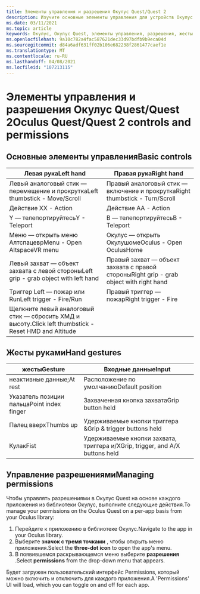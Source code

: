 ```yaml
---
title: Элементы управления и разрешения Окулус Quest/Quest 2
description: Изучите основные элементы управления для устройств Окулус Quest и Quest 2, Управление разрешениями и использование жестов руки.
ms.date: 03/11/2021
ms.topic: article
keywords: Окулус, Окулус Quest, элементы управления, разрешения, жесты руки
ms.openlocfilehash: 9a10c782a4fac587621dec33d97bdfb9b9eca04d
ms.sourcegitcommit: d84a6adf631ff02b106e682238f2861477caef1e
ms.translationtype: MT
ms.contentlocale: ru-RU
ms.lasthandoff: 04/08/2021
ms.locfileid: "107213115"
---
```

# <a name="oculus-questquest-2-controls-and-permissions"></a><span data-ttu-id="aad7c-104">Элементы управления и разрешения Окулус Quest/Quest 2</span><span class="sxs-lookup"><span data-stu-id="aad7c-104">Oculus Quest/Quest 2 controls and permissions</span></span>

## <a name="basic-controls"></a><span data-ttu-id="aad7c-105">Основные элементы управления</span><span class="sxs-lookup"><span data-stu-id="aad7c-105">Basic controls</span></span>

<!-- Missing images -->

| <span data-ttu-id="aad7c-106">Левая рука</span><span class="sxs-lookup"><span data-stu-id="aad7c-106">Left hand</span></span> | <span data-ttu-id="aad7c-107">Правая рука</span><span class="sxs-lookup"><span data-stu-id="aad7c-107">Right hand</span></span> |
|---|---|
| <span data-ttu-id="aad7c-108">Левый аналоговый стик — перемещение и прокрутка</span><span class="sxs-lookup"><span data-stu-id="aad7c-108">Left thumbstick - Move/Scroll</span></span> | <span data-ttu-id="aad7c-109">Правый аналоговый стик — включение и прокрутка</span><span class="sxs-lookup"><span data-stu-id="aad7c-109">Right thumbstick - Turn/Scroll</span></span> |
| <span data-ttu-id="aad7c-110">Действие X</span><span class="sxs-lookup"><span data-stu-id="aad7c-110">X - Action</span></span> | <span data-ttu-id="aad7c-111">Действие A</span><span class="sxs-lookup"><span data-stu-id="aad7c-111">A - Action</span></span> |
| <span data-ttu-id="aad7c-112">Y — телепортируйтесь</span><span class="sxs-lookup"><span data-stu-id="aad7c-112">Y - Teleport</span></span> | <span data-ttu-id="aad7c-113">B — телепортируйтесь</span><span class="sxs-lookup"><span data-stu-id="aad7c-113">B - Teleport</span></span> |
| <span data-ttu-id="aad7c-114">Меню — открыть меню Алтспацевр</span><span class="sxs-lookup"><span data-stu-id="aad7c-114">Menu - Open AltspaceVR menu</span></span> | <span data-ttu-id="aad7c-115">Окулус — открыть Окулушоме</span><span class="sxs-lookup"><span data-stu-id="aad7c-115">Oculus - Open OculusHome</span></span> |
| <span data-ttu-id="aad7c-116">Левый захват — объект захвата с левой стороны</span><span class="sxs-lookup"><span data-stu-id="aad7c-116">Left grip - grab object with left hand</span></span> | <span data-ttu-id="aad7c-117">Правый захват — объект захвата с правой стороны</span><span class="sxs-lookup"><span data-stu-id="aad7c-117">Right grip - grab object with right hand</span></span> |
| <span data-ttu-id="aad7c-118">Триггер Left — пожар или Run</span><span class="sxs-lookup"><span data-stu-id="aad7c-118">Left trigger - Fire/Run</span></span> | <span data-ttu-id="aad7c-119">Правый триггер — пожар</span><span class="sxs-lookup"><span data-stu-id="aad7c-119">Right trigger - Fire</span></span> |
| <span data-ttu-id="aad7c-120">Щелкните левый аналоговый стик — сбросить ХМД и высоту.</span><span class="sxs-lookup"><span data-stu-id="aad7c-120">Click left thumbstick - Reset HMD and Altitude</span></span> |  |

## <a name="hand-gestures"></a><span data-ttu-id="aad7c-121">Жесты руками</span><span class="sxs-lookup"><span data-stu-id="aad7c-121">Hand gestures</span></span>

| <span data-ttu-id="aad7c-122">жесты</span><span class="sxs-lookup"><span data-stu-id="aad7c-122">Gesture</span></span> | <span data-ttu-id="aad7c-123">Входные данные</span><span class="sxs-lookup"><span data-stu-id="aad7c-123">Input</span></span> |
|---|---|
| <span data-ttu-id="aad7c-124">неактивные данные;</span><span class="sxs-lookup"><span data-stu-id="aad7c-124">At rest</span></span> | <span data-ttu-id="aad7c-125">Расположение по умолчанию</span><span class="sxs-lookup"><span data-stu-id="aad7c-125">Default position</span></span> |
| <span data-ttu-id="aad7c-126">Указатель позиции пальца</span><span class="sxs-lookup"><span data-stu-id="aad7c-126">Point index finger</span></span> | <span data-ttu-id="aad7c-127">Захваченная кнопка захвата</span><span class="sxs-lookup"><span data-stu-id="aad7c-127">Grip button held</span></span> |
| <span data-ttu-id="aad7c-128">Палец вверх</span><span class="sxs-lookup"><span data-stu-id="aad7c-128">Thumbs up</span></span> | <span data-ttu-id="aad7c-129">Удерживаемые кнопки триггера &</span><span class="sxs-lookup"><span data-stu-id="aad7c-129">Grip & trigger buttons held</span></span> |
| <span data-ttu-id="aad7c-130">Кулак</span><span class="sxs-lookup"><span data-stu-id="aad7c-130">Fist</span></span> | <span data-ttu-id="aad7c-131">Удерживаемые кнопки захвата, триггера и/X</span><span class="sxs-lookup"><span data-stu-id="aad7c-131">Grip, trigger, and A/X buttons held</span></span> |

## <a name="managing-permissions"></a><span data-ttu-id="aad7c-132">Управление разрешениями</span><span class="sxs-lookup"><span data-stu-id="aad7c-132">Managing permissions</span></span>

<!-- Missing image -->

<span data-ttu-id="aad7c-133">Чтобы управлять разрешениями в Окулус Quest на основе каждого приложения из библиотеки Окулус, выполните следующие действия.</span><span class="sxs-lookup"><span data-stu-id="aad7c-133">To manage your permissions on the Oculus Quest on a per-app basis from your Oculus library:</span></span>

1. <span data-ttu-id="aad7c-134">Перейдите к приложению в библиотеке Окулус.</span><span class="sxs-lookup"><span data-stu-id="aad7c-134">Navigate to the app in your Oculus library.</span></span>
2. <span data-ttu-id="aad7c-135">Выберите **значок с тремя точками** , чтобы открыть меню приложения.</span><span class="sxs-lookup"><span data-stu-id="aad7c-135">Select the **three-dot icon** to open the app's menu.</span></span>
3. <span data-ttu-id="aad7c-136">В появившемся раскрывающемся меню выберите **разрешения** .</span><span class="sxs-lookup"><span data-stu-id="aad7c-136">Select **permissions** from the drop-down menu that appears.</span></span>

<span data-ttu-id="aad7c-137">Будет загружен пользовательский интерфейс Permissions, который можно включить и отключить для каждого приложения.</span><span class="sxs-lookup"><span data-stu-id="aad7c-137">A 'Permissions' UI will load, which you can toggle on and off for each app.</span></span>